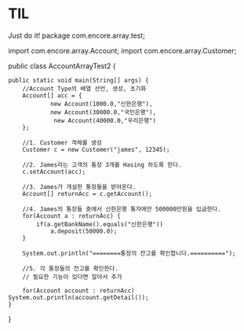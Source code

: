 # TIL
Just do it!
package com.encore.array.test;

import com.encore.array.Account;
import com.encore.array.Customer;

public class AccountArrayTest2 {

	public static void main(String[] args) {
		//Account Type의 배열 선언, 생성, 초기화
		Account[] acc = {
				new Account(1000.0,"신한은행"),
				new Account(30000.0,"국민은행"),
				 new Account(40000.0,"우리은행")
		};
		
		//1. Customer 객체를 생성
		Customer c = new Customer("james", 12345);
		
		//2. James라는 고객의 통장 3개를 Hasing 하도록 한다.
		c.setAccount(acc);
		
		//3. James가 개설한 통장들을 받아온다.
		Account[] returnAcc = c.getAccount();
		
		//4. James의 통장들 중에서 신한은행 통자에만 500000만원을 입금한다.
		for(Account a : returnAcc) {
			if(a.getBankName().equals("신한은행")) 
				a.deposit(50000.0);
		}
	
		System.out.println("========통장의 잔고를 확인합니다.==========");
		
		//5. 각 통장들의 잔고를 확인한다.
		// 필요한 기능이 있다면 알아서 추가
		
		for(Account account : returnAcc) System.out.println(account.getDetail());
	}	
	
}
